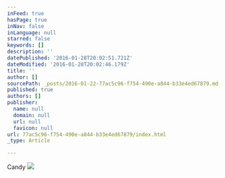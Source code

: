 ```yaml
---
inFeed: true
hasPage: true
inNav: false
inLanguage: null
starred: false
keywords: []
description: ''
datePublished: '2016-01-28T20:02:51.721Z'
dateModified: '2016-01-28T20:02:46.179Z'
title: ''
author: []
sourcePath: _posts/2016-01-22-77ac5c96-f754-490e-a844-b33e4ed67879.md
published: true
authors: []
publisher:
  name: null
  domain: null
  url: null
  favicon: null
url: 77ac5c96-f754-490e-a844-b33e4ed67879/index.html
_type: Article

---
```

Candy
![](https://s3-us-west-2.amazonaws.com/the-grid-img/p/0979cc1457c58ac1858a632a7fbe3a30d51775b3.jpg)